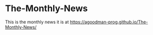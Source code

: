 # The-Monthly-News
This is the monthly news
it is at 
https://agoodman-prog.github.io/The-Monthly-News/
